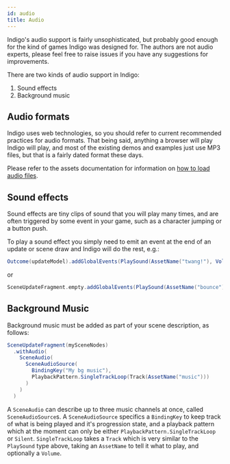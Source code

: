 ```yaml
---
id: audio
title: Audio
---
```


Indigo's audio support is fairly unsophisticated, but probably good enough for the kind of games Indigo was designed for. The authors are not audio experts, please feel free to raise issues if you have any suggestions for improvements.

There are two kinds of audio support in Indigo:

1. Sound effects
2. Background music

## Audio formats

Indigo uses web technologies, so you should refer to current recommended practices for audio formats. That being said, anything a browser will play Indigo will play, and most of the existing demos and examples just use MP3 files, but that is a fairly dated format these days.

Please refer to the assets documentation for information on [how to load audio files](topics/assets.md).

## Sound effects

Sound effects are tiny clips of sound that you will play many times, and are often triggered by some event in your game, such as a character jumping or a button push.

To play a sound effect you simply need to emit an event at the end of an update or scene draw and Indigo will do the rest, e.g.:

```scala
Outcome(updateModel).addGlobalEvents(PlaySound(AssetName("twang!"), Volume(0.5)))
```

or

```scala
SceneUpdateFragment.empty.addGlobalEvents(PlaySound(AssetName("bounce"), Volume.Max))
```

## Background Music

Background music must be added as part of your scene description, as follows:

```scala
SceneUpdateFragment(mySceneNodes)
  .withAudio(
    SceneAudio(
      SceneAudioSource(
        BindingKey("My bg music"),
        PlaybackPattern.SingleTrackLoop(Track(AssetName("music")))
      )
    )
  )
```

A `SceneAudio` can describe up to three music channels at once, called `SceneAudioSource`s. A `SceneAudioSource` specifics a `BindingKey` to keep track of what is being played and it's progression state, and a playback pattern which at the moment can only be either `PlaybackPattern.SingleTrackLoop` or `Silent`. `SingleTrackLoop` takes a `Track` which is very similar to the `PlaySound` type above, taking an `AssetName` to tell it what to play, and optionally a `Volume`.
